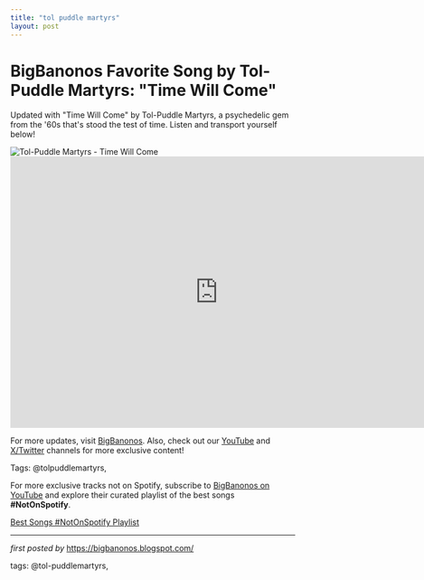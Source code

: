 ```yaml
---
title: "tol puddle martyrs"
layout: post
---
```

<!-- Title of the Post -->
<h1 >BigBanonos Favorite Song by Tol-Puddle Martyrs: "Time Will Come"</h1> <!-- Introductory Text -->
<p >Updated with "Time Will Come" by Tol-Puddle Martyrs, a psychedelic gem from the '60s that's stood the test of time. Listen and transport yourself below!</p> <!-- Featured Image -->
<div > <img src="https://i1.sndcdn.com/artworks-000151167384-aeud6p-t500x500.jpg" alt="Tol-Puddle Martyrs - Time Will Come" />
</div> <!-- YouTube Video Embed -->
<div > <iframe width="733" height="480" src="https://www.youtube.com/embed/MtUJkihHkko" title="Tol-Puddle Martyrs - Time Will Come" frameborder="0" allow="accelerometer; autoplay; clipboard-write; encrypted-media; gyroscope; picture-in-picture; web-share" referrerpolicy="strict-origin-when-cross-origin" allowfullscreen></iframe>
</div> <!-- Footer Links -->
<div > <p>For more updates, visit <a href="https://bigbanonos.blogspot.com/" target="_blank">BigBanonos</a>. Also, check out our <a href="https://www.youtube.com/@BigBanonos" target="_blank">YouTube</a> and <a href="https://x.com/bigbanonos" target="_blank">X/Twitter</a> channels for more exclusive content!</p>
</div> <!-- Tags -->
<p >Tags: @tolpuddlemartyrs,</p>


<!--Subscribe and Playlist Links-->
<div>
    <p>For more exclusive tracks not on Spotify, subscribe to <a href="https://www.youtube.com/@BigBanonos" target="_blank">BigBanonos on YouTube</a> and explore their curated playlist of the best songs <strong>#NotOnSpotify</strong>.</p>
    <p><a href="https://www.youtube.com/playlist?list=PLtuNtuTatqI0kFahUCbtbfenC_ET5O_tr" target="_blank">Best Songs #NotOnSpotify Playlist<br /></a></p></div>

<hr />

<p><em>first posted by</em> <a href="https://bigbanonos.blogspot.com/" rel="noopener" target="_new">https://bigbanonos.blogspot.com/</a></p>

<p>tags: @tol-puddlemartyrs,</p>

